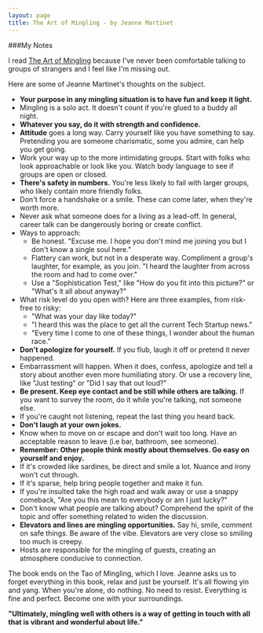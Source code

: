 ```yaml
---
layout: page
title: The Art of Mingling - by Jeanne Martinet
---
```

###My Notes

I read [The Art of Mingling](https://www.amazon.com/Art-Mingling-Proven-Techniques-Mastering/dp/0312083165?ie=UTF8&*Version*=1&*entries*=0) because I've never been comfortable talking to groups of strangers and I feel like I'm missing out.

Here are some of Jeanne Martinet's thoughts on the subject.

  - **Your purpose in any mingling situation is to have fun and keep it light.**
  - Mingling is a solo act.  It doesn't count if you're glued to a buddy all night.
  - **Whatever you say, do it with strength and confidence.**
  - **Attitude** goes a long way. Carry yourself like you have something to say.  Pretending you are someone charismatic, some you admire, can help you get going.  
  - Work your way up to the more intimidating groups.  Start with folks who look approachable or look like you.  Watch body language to see if groups are open or closed.
  - **There's safety in numbers.** You're less likely to fail with larger groups, who likely contain more friendly folks.
  - Don't force a handshake or a smile.  These can come later, when they're worth more.
  - Never ask what someone does for a living as a lead-off. In general, career talk can be dangerously boring or create conflict.
  - Ways to approach:
    - Be honest.  "Excuse me.  I hope you don't mind me joining you but I don't know a single soul here."
    - Flattery can work, but not in a desperate way.  Compliment a group's laughter, for example, as you join. "I heard the laughter from across the room and had to come over."
    - Use a "Sophistication Test," like "How do you fit into this picture?" or "What's it all about anyway?"
  - What risk level do you open with?  Here are three examples, from risk-free to risky:
    - "What was your day like today?"
    - "I heard this was the place to get all the current Tech Startup news."
    - "Every time I come to one of these things, I wonder about the human race." 
  - **Don't  apologize for yourself.**  If you flub, laugh it off or pretend it never happened.
  - Embarrassment will happen. When it does, confess, apologize and tell a story about another even more humiliating story. Or use a recovery line, like "Just testing" or "Did I say that out loud?"
  - **Be present.  Keep eye contact and be still while others are talking.**  If you want to survey the room, do it while you're talking, not someone else.
  - If you're caught not listening, repeat the last thing you heard back.
  - **Don't laugh at your own jokes.**
  - Know when to move on or escape and don't wait too long.  Have an acceptable reason to leave (i.e bar, bathroom, see someone).
  - **Remember: Other people think mostly about themselves.  Go easy on yourself and enjoy.**
  - If it's crowded like sardines, be direct and smile a lot. Nuance and irony won't cut through.
  - If it's sparse, help bring people together and make it fun.
  - If you're insulted take the high road and walk away or use a snappy comeback, "Are you this mean to everybody or am I just lucky?" 
  - Don't know what people are talking about? Comprehend the spirit of the topic and offer something related to widen the discussion.
  - **Elevators and lines are mingling opportunities.** Say hi, smile, comment on safe things. Be aware of the vibe.  Elevators are very close so smiling too much is creepy.
  - Hosts are responsible for the mingling of guests, creating an atmosphere conducive to connection.

The book ends on the Tao of Mingling, which I love. Jeanne asks us to forget everything in this book, relax and just be yourself. It's all flowing yin and yang. When you're alone, do nothing. No need to resist.  Everything is fine and perfect. Become one with your surroundings.

**"Ultimately, mingling well with others is a way of getting in touch with all that is vibrant and wonderful about life."**
